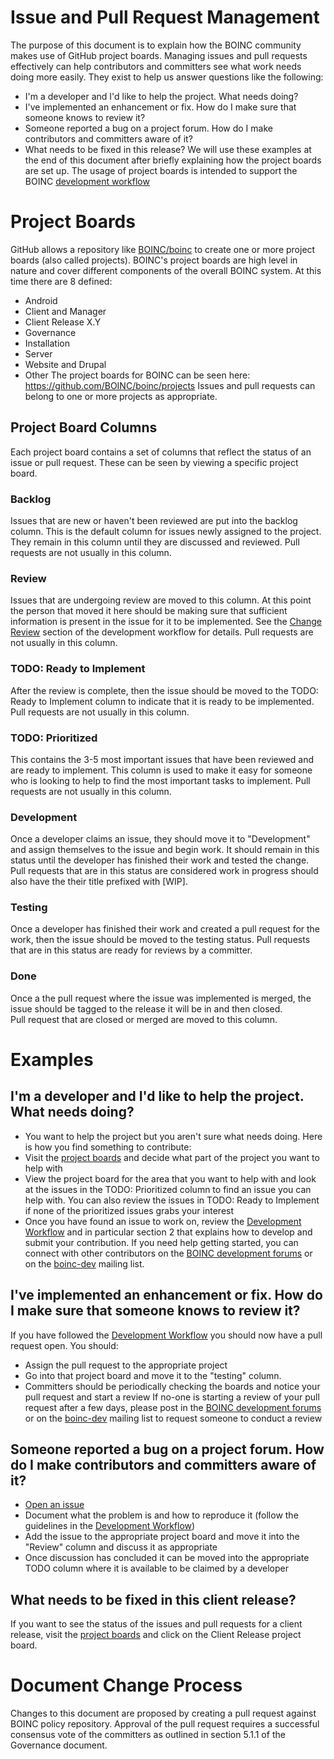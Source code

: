 # Issue and Pull Request Management
The purpose of this document is to explain how the BOINC community makes use of GitHub project boards.  Managing issues and pull requests effectively can help contributors and committers see what work needs doing more easily.  They exist to help us answer questions like the following:
- I'm a developer and I'd like to help the project.  What needs doing?
- I've implemented an enhancement or fix.  How do I make sure that someone knows to review it?
- Someone reported a bug on a project forum.  How do I make contributors and committers aware of it?
- What needs to be fixed in this release?
We will use these examples at the end of this document after briefly explaining how the project boards are set up.
The usage of project boards is intended to support the BOINC [development workflow](https://github.com/BOINC/boinc-policy/blob/master/Development_Workflow.md)
# Project Boards
GitHub allows a repository like [BOINC/boinc](https://github.com/BOINC/boinc) to create one or more project boards (also called projects).  BOINC's project boards are high level in nature and cover different components of the overall BOINC system.  At this time there are 8 defined:
- Android
- Client and Manager
- Client Release X.Y
- Governance
- Installation
- Server
- Website and Drupal
- Other
The project boards for BOINC can be seen here: https://github.com/BOINC/boinc/projects
Issues and pull requests can belong to one or more projects as appropriate.
## Project Board Columns
Each project board contains a set of columns that reflect the status of an issue or pull request.  These can be seen by viewing a specific project board.
### Backlog
Issues that are new or haven't been reviewed are put into the backlog column.  This is the default column for issues newly assigned to the project.  They remain in this column until they are discussed and reviewed.
Pull requests are not usually in this column.
### Review
Issues that are undergoing review are moved to this column.  At this point the person that moved it here should be making sure that sufficient information is present in the issue for it to be implemented.  See the [Change Review](https://github.com/BOINC/boinc-policy/blob/master/Development_Workflow.md#11-change-review) section of the development workflow for details.
Pull requests are not usually in this column.
### TODO: Ready to Implement
After the review is complete, then the issue should be moved to the TODO: Ready to Implement column to indicate that it is ready to be implemented.
Pull requests are not usually in this column.
### TODO: Prioritized
This contains the 3-5 most important issues that have been reviewed and are ready to implement.  This column is used to make it easy for someone who is looking to help to find the most important tasks to implement.
Pull requests are not usually in this column.
### Development
Once a developer claims an issue, they should move it to "Development" and assign themselves to the issue and begin work.  It should remain in this status until the developer has finished their work and tested the change.
Pull requests that are in this status are considered work in progress should also have the their title prefixed with [WIP].
### Testing
Once a developer has finished their work and created a pull request for the work, then the issue should be moved to the testing status.
Pull requests that are in this status are ready for reviews by a committer.
### Done
Once a the pull request where the issue was implemented is merged, the issue should be tagged to the release it will be in and then closed.  
Pull request that are closed or merged are moved to this column.
# Examples
## I'm a developer and I'd like to help the project.  What needs doing?
- You want to help the project but you aren't sure what needs doing.  Here is how you find something to contribute:
- Visit the [project boards](https://github.com/BOINC/boinc-policy/blob/master/Development_Workflow.md) and decide what part of the project you want to help with
- View the project board for the area that you want to help with and look at the issues in the TODO: Prioritized column to find an issue you can help with.  You can also review the issues in TODO: Ready to Implement if none of the prioritized issues grabs your interest
- Once you have found an issue to work on, review the [Development Workflow](https://github.com/BOINC/boinc-policy/blob/master/Development_Workflow.md) and in particular section 2 that explains how to develop and submit your contribution.
If you need help getting started, you can connect with other contributors on the [BOINC development forums](https://github.com/BOINC/boinc-policy/blob/master/Development_Workflow.md) or on the [boinc-dev](https://github.com/BOINC/boinc-policy/blob/master/Development_Workflow.md) mailing list.
## I've implemented an enhancement or fix.  How do I make sure that someone knows to review it?
If you have followed the [Development Workflow](https://github.com/BOINC/boinc-policy/blob/master/Development_Workflow.md) you should now have a pull request open.  You should:
- Assign the pull request to the appropriate project
- Go into that project board and move it to the "testing" column.
- Committers should be periodically checking the boards and notice your pull request and start a review
If no-one is starting a review of your pull request after a few days, please post in the [BOINC development forums](https://github.com/BOINC/boinc-policy/blob/master/Development_Workflow.md) or on the [boinc-dev](https://github.com/BOINC/boinc-policy/blob/master/Development_Workflow.md) mailing list to request someone to conduct a review
## Someone reported a bug on a project forum.  How do I make contributors and committers aware of it?
- [Open an issue](https://github.com/BOINC/boinc/issues/new)
- Document what the problem is and how to reproduce it (follow the guidelines in the [Development Workflow](https://github.com/BOINC/boinc-policy/blob/master/Development_Workflow.md))
- Add the issue to the appropriate project board and move it into the "Review" column and discuss it as appropriate
- Once discussion has concluded it can be moved into the appropriate TODO column where it is available to be claimed by a developer
## What needs to be fixed in this client release?
If you want to see the status of the issues and pull requests for a client release, visit the [project boards](https://github.com/BOINC/boinc/projects) and click on the Client Release project board.
# Document Change Process
Changes to this document are proposed by creating a pull request against BOINC policy repository. Approval of the pull request requires a successful consensus vote of the committers as outlined in section 5.1.1 of the Governance document.